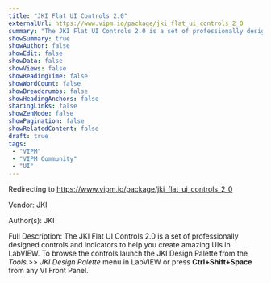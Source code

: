 ```yaml
---
title: "JKI Flat UI Controls 2.0"
externalUrl: https://www.vipm.io/package/jki_flat_ui_controls_2_0
summary: "The JKI Flat UI Controls 2.0 is a set of professionally designed controls and indicators to help you create amazing UIs in LabVIEW."
showSummary: true
showAuthor: false
showEdit: false
showData: false
showViews: false
showReadingTime: false
showWordCount: false
showBreadcrumbs: false
showHeadingAnchors: false
sharingLinks: false
showZenMode: false
showPagination: false
showRelatedContent: false
draft: true
tags:
 - "VIPM"
 - "VIPM Community"
 - "UI"
---
```


Redirecting to https://www.vipm.io/package/jki_flat_ui_controls_2_0

Vendor: JKI

Author(s): JKI
 
Full Description:
The JKI Flat UI Controls 2.0 is a set of professionally designed controls and indicators to help you create amazing UIs in LabVIEW. To browse the controls launch the JKI Design Palette from the *Tools >> JKI Design Palette* menu in LabVIEW or press **Ctrl+Shift+Space** from any VI Front Panel.